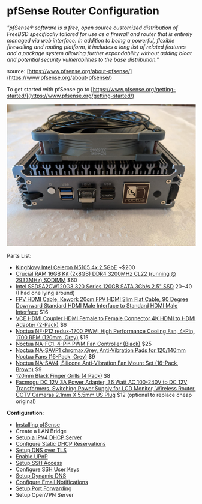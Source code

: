 # pfSense Router Configuration

_"pfSense® software is a free, open source customized distribution of FreeBSD specifically tailored for use as a firewall and router that is entirely managed via web interface. In addition to being a powerful, flexible firewalling and routing platform, it includes a long list of related features and a package system allowing further expandability without adding bloat and potential security vulnerabilities to the base distribution."_

source: [https://www.pfsense.org/about-pfsense/](https://www.pfsense.org/about-pfsense/) 

To get started with pfSense go to [https://www.pfsense.org/getting-started/](https://www.pfsense.org/getting-started/)

![alt text](router.jpg "router")

Parts List:  
* [KingNovy Intel Celeron N5105 4x 2.5GbE](https://www.aliexpress.com/item/3256803806996430.html) ~$200
* [Crucial RAM 16GB Kit (2x8GB) DDR4 3200MHz CL22 (running @ 2933MHz) SODIMM](https://www.amazon.com/dp/B08C4WV6FT) $60
* [Intel SSDSA2CW120G3 320 Series 120GB SATA 3Gb/s 2.5" SSD](https://www.ebay.com/sch/i.html?_nkw=SSDSA2CW120G3) $20-$40 (I had one lying around)
* [FPV HDMI Cable, Kework 20cm FPV HDMI Slim Flat Cable, 90 Degree Downward Standard HDMI Male Interface to Standard HDMI Male Interface](https://www.amazon.com/dp/B07FHXF3LS) $16
* [VCE HDMI Coupler HDMI Female to Female Connector 4K HDMI to HDMI Adapter (2-Pack)](https://www.amazon.com/dp/B00V7SFR8Y) $6
* [Noctua NF-P12 redux-1700 PWM, High Performance Cooling Fan, 4-Pin, 1700 RPM (120mm, Grey)](https://www.amazon.com/dp/B07CG2PGY6) $15
* [Noctua NA-FC1, 4-Pin PWM Fan Controller (Black)](https://www.amazon.com/dp/B072M2HKSN) $25
* [Noctua NA-SAVP1 chromax.Grey, Anti-Vibration Pads for 120/140mm Noctua Fans (16-Pack, Grey)](https://www.amazon.com/dp/B07SWRXT3D) $9
* [Noctua NA-SAV4, Silicone Anti-Vibration Fan Mount Set (16-Pack, Brown)](https://www.amazon.com/dp/B071W6KYCG) $9
* [120mm Black Finger Grills (4 Pack)](https://www.amazon.com/dp/B01H0P7OC4) $8
* [Facmogu DC 12V 3A Power Adapter, 36 Watt AC 100-240V to DC 12V Transformers, Switching Power Supply for LCD Monitor, Wireless Router, CCTV Cameras 2.1mm X 5.5mm US Plug](https://www.amazon.com/dp/B073WSWT34) $12 (optional to replace cheap original)

**Configuration**:

* [Installing pfSense](install.md)
* Create a LAN Bridge
* [Setup a IPV4 DHCP Server](dhcpserver.md)
* [Configure Static DHCP Reservations](dhcpstatic.md)
* [Setup DNS over TLS](dot.md)
* [Enable UPnP](upnp.md)
* [Setup SSH Access](ssh.md)
* [Configure SSH User Keys](sshkeys.md)
* [Setup Dynamic DNS](ddns.md)
* [Configure Email Notifications](email.md)
* [Setup Port Forwarding](portforwarding.md)
* Setup OpenVPN Server
